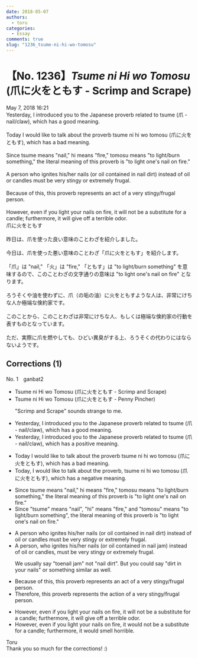 ```yaml
---
date: 2018-05-07
authors:
  - toru
categories:
  - Essay
comments: true
slug: "1236_tsume-ni-hi-wo-tomosu"
---
```


# 【No. 1236】<strong><em>Tsume ni Hi wo Tomosu</em></strong> (爪に火をともす - Scrimp and Scrape)
<div class="date">May 7, 2018 16:21</div>
<div id="post"><div id="body_show_ori">
Yesterday, I introduced you to the Japanese proverb related to tsume (爪 - nail/claw), which has a good meaning. <br/><br/>Today I would like to talk about the proverb tsume ni hi wo tomosu (爪に火をともす), which has a bad meaning.<br/><br/>Since tsume means "nail," hi means "fire," tomosu means "to light/burn something," the literal meaning of this proverb is "to light one's nail on fire."<br/><br/>A person who ignites his/her nails (or oil contained in nail dirt) instead of oil or candles must be very stingy or extremely frugal.<br/><br/>Because of this, this proverb represents an act of a very stingy/frugal person.<br/><br/>However, even if you light your nails on fire, it will not be a substitute for a candle; furthermore, it will give off a terrible odor.
</div></div>

<!-- more -->

<div id="post_ja"><div id="body_show_mo">
爪に火をともす<br/><br/>昨日は、爪を使った良い意味のことわざを紹介しました。<br/><br/>今日は、爪を使った悪い意味のことわざ「爪に火をともす」を紹介します。<br/><br/>「爪」は "nail," 「火」は "fire," 「ともす」は "to light/burn something" を意味するので、このことわざの文字通りの意味は "to light one's nail on fire" となります。<br/><br/>ろうそくや油を使わずに、爪（の垢の油）に火をともすような人は、非常にけちな人か極端な倹約家です。<br/><br/>このことから、このことわざは非常にけちな人、もしくは極端な倹約家の行動を表すものとなっています。<br/><br/>ただ、実際に爪を燃やしても、ひどい異臭がする上、ろうそくの代わりにはならないようです。
</div></div>

## Corrections (1)
<div id="block"><div class="first_name"> No. 1　<span class="just_name">ganbat2</span></div><div id="block2">
<ul class="correction_field">
<li class="incorrect">Tsume ni Hi wo Tomosu (爪に火をともす - Scrimp and Scrape)</li>
<li class="corrected correct">
Tsume ni Hi wo Tomosu (爪に火をともす - <span class="f_blue">Penny Pincher</span>)
<p class="correction_comment">"Scrimp and Scrape" sounds strange to me.</p>
</li>
</ul>
<ul class="correction_field">
<li class="incorrect">Yesterday, I introduced you to the Japanese proverb related to tsume (爪 - nail/claw), which has a good meaning.</li>
<li class="corrected correct">
Yesterday, I introduced you to the Japanese proverb related to tsume (爪 - nail/claw), which has a <span class="f_blue">positive </span>meaning.
</li>
</ul>
<ul class="correction_field">
<li class="incorrect">Today I would like to talk about the proverb tsume ni hi wo tomosu (爪に火をともす), which has a bad meaning.</li>
<li class="corrected correct">
Today<span class="f_blue">, </span>I would like to talk about the proverb<span class="f_blue">,</span> tsume ni hi wo tomosu (爪に火をともす), which has a <span class="f_blue">negative</span> meaning.
</li>
</ul>
<ul class="correction_field">
<li class="incorrect">Since tsume means "nail," hi means "fire," tomosu means "to light/burn something," the literal meaning of this proverb is "to light one's nail on fire."</li>
<li class="corrected correct">
Since <span class="f_blue">"</span>tsume<span class="f_blue">"</span> means "nail"<span class="f_blue">,</span> <span class="f_blue">"</span>hi<span class="f_blue">"</span> means "fire," <span class="f_blue">and</span> <span class="f_blue">"</span>tomosu<span class="f_blue">"</span> means "to light/burn something"<span class="f_blue">,</span> the literal meaning of this proverb is "to light one's nail on fire."
</li>
</ul>
<ul class="correction_field">
<li class="incorrect">A person who ignites his/her nails (or oil contained in nail dirt) instead of oil or candles must be very stingy or extremely frugal.</li>
<li class="corrected correct">
A person<span class="f_blue">,</span> who ignites his/her nails (or oil contained in nail <span class="f_blue">jam</span>) instead of oil or candles<span class="f_blue">,</span> must be very stingy or extremely frugal.
<p class="correction_comment">We usually say "toenail jam" not "nail dirt". But you could say "dirt in your nails" or something similar as well.</p>
</li>
</ul>
<ul class="correction_field">
<li class="incorrect">Because of this, this proverb represents an act of a very stingy/frugal person.</li>
<li class="corrected correct">
Therefore, this proverb represents the action of a very stingy/frugal person.
</li>
</ul>
<ul class="correction_field">
<li class="incorrect">However, even if you light your nails on fire, it will not be a substitute for a candle; furthermore, it will give off a terrible odor.</li>
<li class="corrected correct">
However, even if you light your nails on fire, it would not be a substitute for a candle; furthermore, it would smell horrible.
</li>
</ul>
</div><div class="name"><span class="just_name">Toru</span><br>
Thank you so much for the corrections! :)
</div>
</div>
